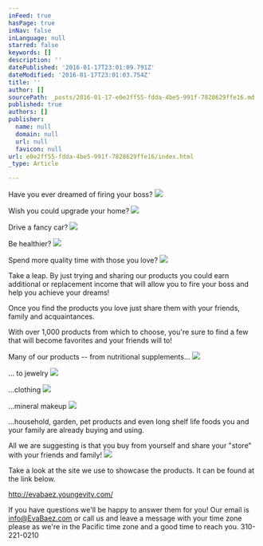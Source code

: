 ```yaml
---
inFeed: true
hasPage: true
inNav: false
inLanguage: null
starred: false
keywords: []
description: ''
datePublished: '2016-01-17T23:01:09.791Z'
dateModified: '2016-01-17T23:01:03.754Z'
title: ''
author: []
sourcePath: _posts/2016-01-17-e0e2ff55-fdda-4be5-991f-7828629ffe16.md
published: true
authors: []
publisher:
  name: null
  domain: null
  url: null
  favicon: null
url: e0e2ff55-fdda-4be5-991f-7828629ffe16/index.html
_type: Article

---
```

Have you ever dreamed of firing your boss?
![](https://the-grid-user-content.s3-us-west-2.amazonaws.com/086b662d-ea58-4d32-9eec-d55ab688c746.JPG)

Wish you could upgrade your home?
![](https://the-grid-user-content.s3-us-west-2.amazonaws.com/6a014356-e614-4832-8ddd-0c23f8700400.jpg)

Drive a fancy car?
![](https://the-grid-user-content.s3-us-west-2.amazonaws.com/42147f8d-9f79-4457-93a1-05d76c497a4f.JPG)

Be healthier?
![](https://the-grid-user-content.s3-us-west-2.amazonaws.com/874f3afe-e701-4d97-98e2-152c6d784dba.jpg)

Spend more quality time with those you love?
![](https://the-grid-user-content.s3-us-west-2.amazonaws.com/85206a96-55ec-42fb-80b2-c0337daa2838.jpg)

Take a leap.   By just trying and sharing our products you could earn additional or replacement income that will allow you to fire your boss and help you achieve your dreams!  

Once you find the products you love just share them with your friends, family and acquaintances.

With over 
1,000 products from which to choose, you're sure to find a few that will
become favorites and your friends will to!

Many
of our products -- from nutritional supplements...
![](https://the-grid-user-content.s3-us-west-2.amazonaws.com/9438db2b-fbaa-4b97-919a-6efab011d56f.png)

... to jewelry
![](https://the-grid-user-content.s3-us-west-2.amazonaws.com/597e8ae8-84ab-40e5-8f3d-9d45fecee33a.JPG)

...clothing
![](https://the-grid-user-content.s3-us-west-2.amazonaws.com/1075ea6c-2155-4210-bf33-ca722747671c.JPG)

...mineral makeup
![](https://the-grid-user-content.s3-us-west-2.amazonaws.com/d4ccdeba-aa2f-409d-8a30-7008d7d91005.jpg)

...household, garden, pet products and even long shelf life foods you and your family are already buying and using.

All we are suggesting is that you buy from yourself and share your "store" with your friends and family!
![](https://the-grid-user-content.s3-us-west-2.amazonaws.com/8b001096-f06e-4ed6-bc5e-90710fecc287.jpg)

Take a look at the site we use to showcase the products.  It can be found at the link below.

http://evabaez.youngevity.com/

If you have questions we'll be happy to answer them for you!  Our email is info@EvaBaez.com or call us and leave a message with your time zone please as we're in the Pacific time zone and a good time to reach you.  310-221-0210